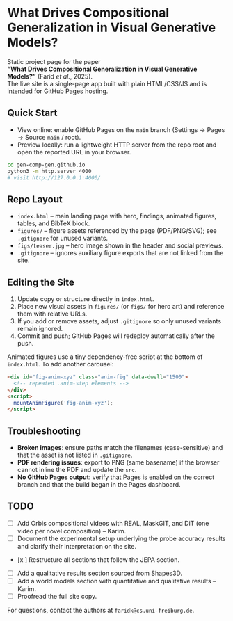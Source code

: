 # What Drives Compositional Generalization in Visual Generative Models?

Static project page for the paper  
**“What Drives Compositional Generalization in Visual Generative Models?”** (Farid *et al.*, 2025).  
The live site is a single-page app built with plain HTML/CSS/JS and is intended for GitHub Pages hosting.

## Quick Start

- View online: enable GitHub Pages on the `main` branch (Settings → Pages → Source `main` / root).  
- Preview locally: run a lightweight HTTP server from the repo root and open the reported URL in your browser.

```bash
cd gen-comp-gen.github.io
python3 -m http.server 4000
# visit http://127.0.0.1:4000/
```

## Repo Layout

- `index.html` – main landing page with hero, findings, animated figures, tables, and BibTeX block.
- `figures/` – figure assets referenced by the page (PDF/PNG/SVG); see `.gitignore` for unused variants.
- `figs/teaser.jpg` – hero image shown in the header and social previews.
- `.gitignore` – ignores auxiliary figure exports that are not linked from the site.

## Editing the Site

1. Update copy or structure directly in `index.html`.  
2. Place new visual assets in `figures/` (or `figs/` for hero art) and reference them with relative URLs.  
3. If you add or remove assets, adjust `.gitignore` so only unused variants remain ignored.  
4. Commit and push; GitHub Pages will redeploy automatically after the push.

Animated figures use a tiny dependency-free script at the bottom of `index.html`. To add another carousel:

```html
<div id="fig-anim-xyz" class="anim-fig" data-dwell="1500">
  <!-- repeated .anim-step elements -->
</div>
<script>
  mountAnimFigure('fig-anim-xyz');
</script>
```

## Troubleshooting

- **Broken images**: ensure paths match the filenames (case-sensitive) and that the asset is not listed in `.gitignore`.  
- **PDF rendering issues**: export to PNG (same basename) if the browser cannot inline the PDF and update the `src`.  
- **No GitHub Pages output**: verify that Pages is enabled on the correct branch and that the build began in the Pages dashboard.

## TODO

- [ ] Add Orbis compositional videos with REAL, MaskGIT, and DiT (one video per novel composition) – Karim.
- [ ] Document the experimental setup underlying the probe accuracy results and clarify their interpretation on the site.
- [x ] Restructure all sections that follow the JEPA section.
- [ ] Add a qualitative results section sourced from Shapes3D.
- [ ] Add a world models section with quantitative and qualitative results – Karim.
- [ ] Proofread the full site copy.

For questions, contact the authors at `faridk@cs.uni-freiburg.de`.

